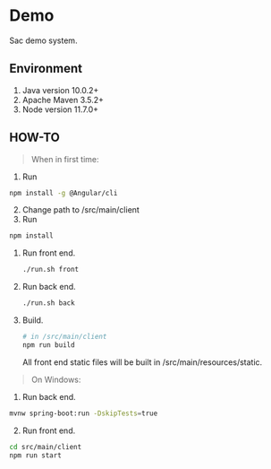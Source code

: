 # Demo

Sac demo system.

## Environment
1. Java version 10.0.2+
2. Apache Maven 3.5.2+
3. Node version 11.7.0+

## HOW-TO

> When in first time:
  1. Run
  ```bash
  npm install -g @Angular/cli
  ```
  2. Change path to /src/main/client
  3. Run 
  ```bash
  npm install
  ```

1. Run front end.

   ```bash
   ./run.sh front
   ```

2. Run back end.

   ```bash
   ./run.sh back
   ```

3. Build.

   ```bash
   # in /src/main/client
   npm run build
   ```

   All front end static files will be built in /src/main/resources/static.

> On Windows:
  1. Run back end.
  ```bash
  mvnw spring-boot:run -DskipTests=true
  ```

  2. Run front end.
  ```bash
  cd src/main/client
  npm run start
  ```